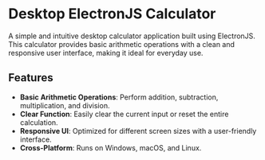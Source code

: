 # Desktop ElectronJS Calculator

A simple and intuitive desktop calculator application built using ElectronJS. This calculator provides basic arithmetic operations with a clean and responsive user interface, making it ideal for everyday use.

## Features

- **Basic Arithmetic Operations**: Perform addition, subtraction, multiplication, and division.
- **Clear Function**: Easily clear the current input or reset the entire calculation.
- **Responsive UI**: Optimized for different screen sizes with a user-friendly interface.
- **Cross-Platform**: Runs on Windows, macOS, and Linux.

